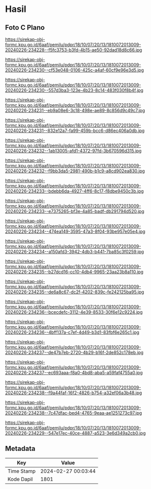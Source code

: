 # Hasil

## Foto C Plano

https://sirekap-obj-formc.kpu.go.id/6aaf/pemilu/pdpr/18/10/07/20/13/1810072013009-20240226-234228--f5fc3753-b3fd-4b15-ae50-92dad18d8c66.jpg

https://sirekap-obj-formc.kpu.go.id/6aaf/pemilu/pdpr/18/10/07/20/13/1810072013009-20240226-234230--cf53e048-0106-425c-a4af-60cf9e96e3d5.jpg

https://sirekap-obj-formc.kpu.go.id/6aaf/pemilu/pdpr/18/10/07/20/13/1810072013009-20240226-234230--557d3ba3-123e-4b23-8c14-483f030f8b4f.jpg

https://sirekap-obj-formc.kpu.go.id/6aaf/pemilu/pdpr/18/10/07/20/13/1810072013009-20240226-234231--eb9a08e6-3c18-498e-ae89-8c856d9c49c7.jpg

https://sirekap-obj-formc.kpu.go.id/6aaf/pemilu/pdpr/18/10/07/20/13/1810072013009-20240226-234231--832e12a7-fa99-459b-bcc6-d86ec406a0db.jpg

https://sirekap-obj-formc.kpu.go.id/6aaf/pemilu/pdpr/18/10/07/20/13/1810072013009-20240226-234232--1ab13005-afd1-4372-97fd-3b670596d315.jpg

https://sirekap-obj-formc.kpu.go.id/6aaf/pemilu/pdpr/18/10/07/20/13/1810072013009-20240226-234232--f9bb3da5-2981-490b-b1c9-a8cd902ea830.jpg

https://sirekap-obj-formc.kpu.go.id/6aaf/pemilu/pdpr/18/10/07/20/13/1810072013009-20240226-234233--bdebb6da-4927-4ff6-8c17-f8dbe9450c3b.jpg

https://sirekap-obj-formc.kpu.go.id/6aaf/pemilu/pdpr/18/10/07/20/13/1810072013009-20240226-234233--e7375265-bf3e-4a85-badf-db291794d520.jpg

https://sirekap-obj-formc.kpu.go.id/6aaf/pemilu/pdpr/18/10/07/20/13/1810072013009-20240226-234234--474ea149-3595-47a3-8f04-93be957e05e4.jpg

https://sirekap-obj-formc.kpu.go.id/6aaf/pemilu/pdpr/18/10/07/20/13/1810072013009-20240226-234234--a150afd3-3942-4db3-b441-7ba85c3f0259.jpg

https://sirekap-obj-formc.kpu.go.id/6aaf/pemilu/pdpr/18/10/07/20/13/1810072013009-20240226-234235--b27dcd16-cc10-4db4-9965-23aa23b8a110.jpg

https://sirekap-obj-formc.kpu.go.id/6aaf/pemilu/pdpr/18/10/07/20/13/1810072013009-20240226-234235--de6a8c67-dc2f-4202-839c-fe242125ba95.jpg

https://sirekap-obj-formc.kpu.go.id/6aaf/pemilu/pdpr/18/10/07/20/13/1810072013009-20240226-234236--bcecdefc-3112-4e39-8533-30f6e12c9224.jpg

https://sirekap-obj-formc.kpu.go.id/6aaf/pemilu/pdpr/18/10/07/20/13/1810072013009-20240226-234236--4bff137a-c7ef-4d49-b3d1-83fbf6e265c1.jpg

https://sirekap-obj-formc.kpu.go.id/6aaf/pemilu/pdpr/18/10/07/20/13/1810072013009-20240226-234237--de47b7eb-2720-4b29-b16f-2de852c178eb.jpg

https://sirekap-obj-formc.kpu.go.id/6aaf/pemilu/pdpr/18/10/07/20/13/1810072013009-20240226-234237--ec693aaa-f8a0-4bd8-aba5-a59faf4755a0.jpg

https://sirekap-obj-formc.kpu.go.id/6aaf/pemilu/pdpr/18/10/07/20/13/1810072013009-20240226-234238--f9a44faf-16f2-4826-b754-a32ef06a3b48.jpg

https://sirekap-obj-formc.kpu.go.id/6aaf/pemilu/pdpr/18/10/07/20/13/1810072013009-20240226-234238--7c47dfac-bed4-4765-9eaa-ae1251273c97.jpg

https://sirekap-obj-formc.kpu.go.id/6aaf/pemilu/pdpr/18/10/07/20/13/1810072013009-20240226-234229--547e17ec-40ce-4887-a523-3e6d349a2cb0.jpg


## Metadata

| Key        | Value               |
| ---------- | ------------------- |
| Time Stamp | 2024-02-27 00:03:44 |
| Kode Dapil | 1801                |



